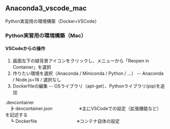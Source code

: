 ## Anaconda3_vscode_mac
Python実習用の環境構築（Docker+VSCode）

### Python実習用の環境構築（Mac）

#### VSCodeからの操作
1. 画面左下の緑背景アイコンをクリックし、メニューから「Reopen in Container」を選択
2. 作りたい環境を選択（Anaconda / Miniconda / Python / ...）
 -- Anaconda / Node.js=16 / 選択なし
3. Dockerfileの編集
 -- OSライブラリ（apt-get）、Pythonライブラリ(pip)を追加

<p>.devcontainer<br>
　┣ devcontainer.json　　　　　　※主にVSCodeでの設定（拡張機能など）を記述する<br>
　┗ Dockerfile　　　　　　　　　※コンテナ自体の設定</p>
